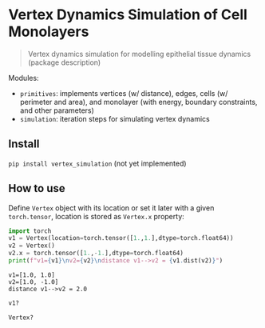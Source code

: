 <!--

#################################################
### THIS FILE WAS AUTOGENERATED! DO NOT EDIT! ###
#################################################
# file to edit: nbs/index.ipynb
# command to build the docs after a change: nbdev_build_docs

-->

# Vertex Dynamics Simulation of Cell Monolayers

> Vertex dynamics simulation for modelling epithelial tissue dynamics (package description)


Modules:
- `primitives`: implements vertices (w/ distance), edges, cells (w/ perimeter and area), and monolayer (with energy, boundary constraints, and other parameters)
- `simulation`: iteration steps for simulating vertex dynamics

## Install

`pip install vertex_simulation` (not yet implemented)

## How to use

Define `Vertex` object with its location or set it later with a given `torch.tensor`, location is stored as `Vertex.x` property:
<div class="codecell" markdown="1">
<div class="input_area" markdown="1">

```python
import torch
v1 = Vertex(location=torch.tensor([1.,1.],dtype=torch.float64))
v2 = Vertex()
v2.x = torch.tensor([1.,-1.],dtype=torch.float64)
print(f"v1={v1}\nv2={v2}\ndistance v1-->v2 = {v1.dist(v2)}")
```

</div>
<div class="output_area" markdown="1">

    v1=[1.0, 1.0]
    v2=[1.0, -1.0]
    distance v1-->v2 = 2.0


</div>

</div>
<div class="codecell" markdown="1">
<div class="input_area" markdown="1">

```python
v1?
```

</div>

</div>
<div class="codecell" markdown="1">
<div class="input_area" markdown="1">

```python
Vertex?
```

</div>

</div>
